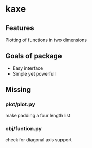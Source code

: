 # kaxe

## Features

Plotting of functions in two dimensions


## Goals of package

- Easy interface
- Simple yet powerfull



## Missing

### plot/plot.py

make padding a four length list

### obj/funtion.py
check for diagonal axis support
